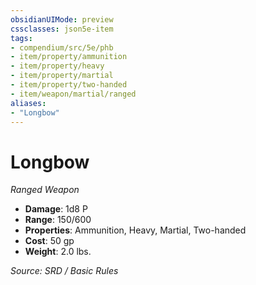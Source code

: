 ```yaml
---
obsidianUIMode: preview
cssclasses: json5e-item
tags:
- compendium/src/5e/phb
- item/property/ammunition
- item/property/heavy
- item/property/martial
- item/property/two-handed
- item/weapon/martial/ranged
aliases: 
- "Longbow"
---
```

# Longbow
*Ranged Weapon*  

- **Damage**: 1d8 P
- **Range**: 150/600
- **Properties**: Ammunition, Heavy, Martial, Two-handed
- **Cost**: 50 gp
- **Weight**: 2.0 lbs.

*Source: SRD / Basic Rules*
